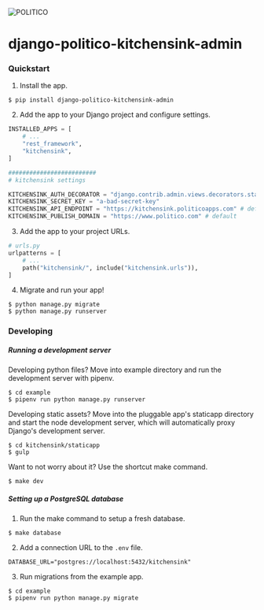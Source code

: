 ![POLITICO](https://rawgithub.com/The-Politico/src/master/images/logo/badge.png)

# django-politico-kitchensink-admin

### Quickstart

1. Install the app.

  ```
  $ pip install django-politico-kitchensink-admin
  ```

2. Add the app to your Django project and configure settings.

  ```python
  INSTALLED_APPS = [
      # ...
      "rest_framework",
      "kitchensink",
  ]

  #########################
  # kitchensink settings

  KITCHENSINK_AUTH_DECORATOR = "django.contrib.admin.views.decorators.staff_member_required" # default
  KITCHENSINK_SECRET_KEY = "a-bad-secret-key"
  KITCHENSINK_API_ENDPOINT = "https://kitchensink.politicoapps.com" # default
  KITCHENSINK_PUBLISH_DOMAIN = "https://www.politico.com" # default
  ```

3. Add the app to your project URLs.

  ```python
  # urls.py
  urlpatterns = [
      # ...
      path("kitchensink/", include("kitchensink.urls")),
  ]
  ```

4. Migrate and run your app!

  ```
  $ python manage.py migrate
  $ python manage.py runserver
  ```

### Developing

##### Running a development server

Developing python files? Move into example directory and run the development server with pipenv.

  ```
  $ cd example
  $ pipenv run python manage.py runserver
  ```

Developing static assets? Move into the pluggable app's staticapp directory and start the node development server, which will automatically proxy Django's development server.

  ```
  $ cd kitchensink/staticapp
  $ gulp
  ```

Want to not worry about it? Use the shortcut make command.

  ```
  $ make dev
  ```

##### Setting up a PostgreSQL database

1. Run the make command to setup a fresh database.

  ```
  $ make database
  ```

2. Add a connection URL to the `.env` file.

  ```
  DATABASE_URL="postgres://localhost:5432/kitchensink"
  ```

3. Run migrations from the example app.

  ```
  $ cd example
  $ pipenv run python manage.py migrate
  ```
